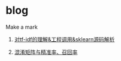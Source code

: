 # blog
Make a mark

1. [对tf-idf的理解&工程调用&sklearn源码解析](https://github.com/yiyangianliu/blog/blob/master/contents/%E5%AF%B9tf-idf%E7%9A%84%E7%90%86%E8%A7%A3%26%E5%B7%A5%E7%A8%8B%E8%B0%83%E7%94%A8%26sklearn%E6%BA%90%E7%A0%81%E8%A7%A3%E6%9E%90.md)

2. [混淆矩阵与精准率、召回率](https://github.com/yiyangianliu/blog/blob/master/contents/%E6%B7%B7%E6%B7%86%E7%9F%A9%E9%98%B5%E4%B8%8E%E7%B2%BE%E5%87%86%E7%8E%87%E3%80%81%E5%8F%AC%E5%9B%9E%E7%8E%87.md)